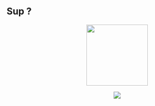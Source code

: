 ## Sup ?
<p align="center">
   <img src="https://media.giphy.com/media/WUlplcMpOCEmTGBtBW/giphy.gif" width="140">
   <br>
</p>
<p align="center">
   <img src="https://github-readme-stats.vercel.app/api?username=kurnyaannn&theme=material-palenight&show_icons=true&hide=issues">
</p>
